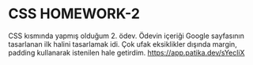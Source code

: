 # CSS HOMEWORK-2
CSS kısmında yapmış olduğum 2. ödev. Ödevin içeriği Google sayfasının tasarlanan ilk halini tasarlamak idi. Çok ufak eksiklikler dışında margin, padding kullanarak istenilen hale getirdim.
https://app.patika.dev/sYecliX
